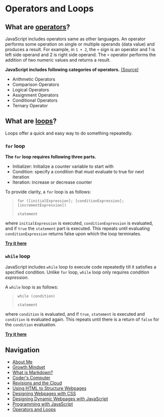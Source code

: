 # Operators and Loops

## What are [operators](https://developer.mozilla.org/en-US/docs/Web/JavaScript/Guide/Expressions_and_Operators)? 
JavaScript includes operators same as other languages. An operator performs some operation on single or multiple operands (data value) and produces a result. For example, in `1 + 2`, the `+` sign is an operator and 1 is left side operand and 2 is right side operand. The `+` operator performs the addition of two numeric values and returns a result.

**JavaScript includes following categories of operators.**
[(Source)](https://www.tutorialsteacher.com/javascript/javascript-operators)
  - Arithmetic Operators
  - Comparison Operators
  - Logical Operators
  - Assignment Operators
  - Conditional Operators
  - Ternary Operator

## What are [loops](https://developer.mozilla.org/en-US/docs/Web/JavaScript/Guide/Loops_and_iteration)? 
Loops offer a quick and easy way to do something repeatedly. 

### `for` loop
**The `for` loop requires following three parts.**
  - Initializer: Initialize a counter variable to start with
  - Condition: specify a condition that must evaluate to true for next iteration
  - Iteration: increase or decrease counter

To provide clarity, a `for` loop is as follows:

> `for ([initialExpression]; [conditionExpression]; [incrementExpression])`
> 
>   `statement`

where `initialExpression` is executed, `conditionExpression` is evaluated, and if `true` the `statement` part is executed. This repeats until evaluating `conditionExpression` returns false upon which the loop terminates.

[**Try it here**](https://www.tutorialsteacher.com/javascript/javascript-for-loop)

### `while` loop
JavaScript includes `while` loop to execute code repeatedly till it satisfies a specified condition. Unlike `for` loop, `while` loop only requires *condition expression*.

A `while` loop is as follows:

> `while (condition)`
> 
>   `statement`

where `condition` is evaluated, and if `true`, `statement` is executed and `condition` is evaluated again. This repeats until there is a return of `false` for the `condition` evaluation.

[**Try it here**](https://www.tutorialsteacher.com/javascript/javascript-while-loop)

## Navigation
- [About Me](/README.md)
- [Growth Mindset](/Growth_Mindset.md)
- [What is Markdown?](/Learning_Markdown.md)
- [Coder's Computer](/CodersComputer.md)
- [Revisions and the Cloud](/RevisionsandCloud.md)
- [Using HTML to Structure Webpages](/HTML_Structure.md)
- [Designing Webpages with CSS](/designing_with_CSS.md)
- [Designing Dynamic Webpages with JavaScript](/Dynamic_Web_Pages_with_JavaScript.md)
- [Programming with JavaScript](/Programming_With_JavaScript.md)
- [Operators and Loops](/Operators_and_Loops.md) 
